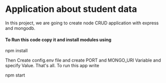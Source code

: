 # Application about student data
In this project, we are going to create node CRUD application with express and mongodb.

#### To Run this code copy it and install modules using

npm install

Then Create config.env file and create PORT and MONGO_URI Variable and specify Value.
That's all. To run this app write

npm start

